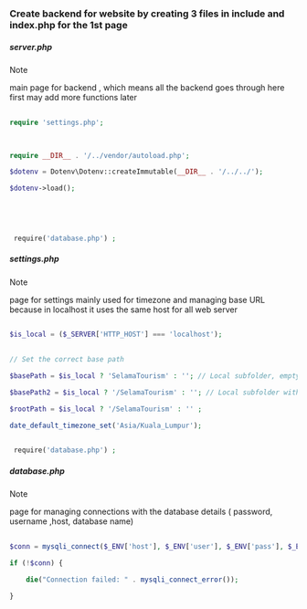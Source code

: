 ### Create backend for website by creating 3 files in include and index.php for the 1st page


##### server.php 

> [!NOTE] 
>main page for backend , which means all the backend goes through here first
may add more functions later


```php
  
require 'settings.php';

  

require __DIR__ . '/../vendor/autoload.php';

$dotenv = Dotenv\Dotenv::createImmutable(__DIR__ . '/../../');

$dotenv->load();

  
  
  

 require('database.php') ;
```


##### settings.php 


> [!NOTE]
> page for settings mainly used for timezone and managing base URL
> because in localhost it uses the same host for all web server  


```php
  
$is_local = ($_SERVER['HTTP_HOST'] === 'localhost');

  
// Set the correct base path

$basePath = $is_local ? 'SelamaTourism' : ''; // Local subfolder, empty for production

$basePath2 = $is_local ? '/SelamaTourism' : ''; // Local subfolder with slash, empty for production

$rootPath = $is_local ? '/SelamaTourism' : '' ;

date_default_timezone_set('Asia/Kuala_Lumpur');
  

 require('database.php') ;
```


##### database.php 


> [!NOTE]
> page for managing connections with the database details ( password, username ,host, database name)


```php
  
$conn = mysqli_connect($_ENV['host'], $_ENV['user'], $_ENV['pass'], $_ENV['database5']);

if (!$conn) {

    die("Connection failed: " . mysqli_connect_error());

}
```